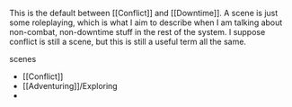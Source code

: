 This is the default between [[Conflict]] and [[Downtime]].
A scene is just some roleplaying, which is what I aim to describe when I am talking about non-combat, non-downtime stuff in the rest of the system. I suppose conflict is still a scene, but this is still a useful term all the same.

scenes
- [[Conflict]]
- [[Adventuring]]/Exploring
- 